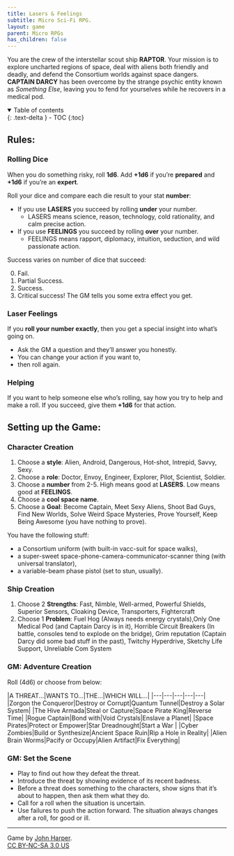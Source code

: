 ```yaml
---
title: Lasers & Feelings
subtitle: Micro Sci-Fi RPG.
layout: game
parent: Micro RPGs
has_children: false
---
```


You are the crew of the interstellar scout ship **RAPTOR**. Your mission is to explore
uncharted regions of space, deal with aliens both friendly and deadly, and defend the Consortium
worlds against space dangers. **CAPTAIN DARCY** has been overcome by the strange psychic entity
known as *Something Else*, leaving you to fend for yourselves while he recovers in a medical pod.

<details open markdown="block">
  <summary>
    Table of contents
  </summary>
  {: .text-delta }
- TOC
{:toc}
</details>

## Rules:

### Rolling Dice

When you do something risky, roll **1d6**. Add **+1d6** if you’re
**prepared** and **+1d6** if you’re an **expert**.

Roll your dice and compare each die result to your
stat **number**:
- If you use **LASERS** you succeed by rolling **under** your number.
    - LASERS means science, reason, technology, cold rationality, and calm precise action.
- If you use **FEELINGS** you succeed by rolling **over** your number. 
  - FEELINGS means rapport, diplomacy, intuition, seduction, and wild passionate action.

Success varies on number of dice that succeed: 

<ol start="0">
    <li>Fail.</li>
    <li>Partial Success.</li>
    <li>Success.</li>
    <li>Critical success! The GM tells you some extra effect you get.</li>
</ol>

### Laser Feelings
If you **roll your number exactly**, then you get a special insight
into what’s going on. 
- Ask the GM a question and they’ll answer you honestly. 
- You can change your action if you want to, 
- then roll again.

### Helping

If you want to help someone else who’s rolling,
say how you try to help and make a roll. 
If you succeed, give them **+1d6** for that action.






## Setting up the Game:

### Character Creation

1. Choose a **style**: Alien, Android, Dangerous, Hot-shot, Intrepid, Savvy, Sexy.
2. Choose a **role**: Doctor, Envoy, Engineer, Explorer, Pilot, Scientist, Soldier.
3. Choose a **number** from 2-5. High means good at **LASERS**. Low means good at **FEELINGS**.
4. Choose a **cool space name**.
5. Choose a **Goal**: Become Captain, Meet Sexy Aliens, Shoot Bad Guys, Find New Worlds, Solve Weird Space Mysteries, Prove Yourself, Keep Being Awesome (you have nothing to prove).

You have the following stuff:

- a Consortium uniform (with built-in vacc-suit
for space walks), 
- a super-sweet space-phone-camera-communicator-scanner thing (with universal translator),
- a variable-beam phase pistol (set to stun, usually).

### Ship Creation

1. Choose 2 **Strengths**: Fast, Nimble, Well-armed, Powerful Shields, Superior Sensors, Cloaking Device, Transporters, Fightercraft
2. Choose 1 **Problem**: Fuel Hog (Always needs energy crystals),Only One Medical Pod (and Captain Darcy is in it), Horrible Circuit Breakers (In battle, consoles tend to explode on the bridge), Grim reputation (Captain Darcy did some bad stuff in the past), Twitchy Hyperdrive, Sketchy Life Support, Unreliable Com System

### GM: Adventure Creation

Roll (4d6) or choose from below:

|A THREAT...|WANTS TO...|THE...|WHICH WILL...|
|---|---|---|---|---|
|Zorgon the Conqueror|Destroy or Corrupt|Quantum Tunnel|Destroy a Solar System|
|The Hive Armada|Steal or Capture|Space Pirate King|Reverse Time|
|Rogue Captain|Bond with|Void Crystals|Enslave a Planet|
|Space Pirates|Protect or Empower|Star Dreadnought|Start a War |
|Cyber Zombies|Build or Synthesize|Ancient Space Ruin|Rip a Hole in Reality|
|Alien Brain Worms|Pacify or Occupy|Alien Artifact|Fix Everything|


### GM: Set the Scene

- Play to find out how they defeat the threat. 
- Introduce the threat by showing evidence of its recent badness. 
- Before a threat does something to the characters, show signs that it’s about to happen, then ask them what they do.
- Call for a roll when the situation is uncertain. 
- Use failures to push the action forward. The situation always changes after a roll, for good or ill.



<!--<table>
  <thead>
    <tr>
      <th colspan="2">A THREAT…</th>
    </tr>
  </thead>
  <tbody>
    <tr>
      <td>1. Zorgon the Conqueror</td>
      <td>4. Space Pirates</td>
    </tr>
    <tr>
      <td>2. Zorgon the Conqueror</td>
      <td>5. Space Pirates</td>
    </tr>
    <tr>
      <td>3. Zorgon the Conqueror</td>
      <td>6. Space Pirates</td>
    </tr>
  </tbody>
</table>

<table>
  <thead>
    <tr>
      <th colspan="2">A THREAT…</th>
    </tr>
  </thead>
  <tbody>
    <tr>
      <td>1. Zorgon the Conqueror</td>
      <td>4. Space Pirates</td>
    </tr>
    <tr>
      <td>2. Zorgon the Conqueror</td>
      <td>5. Space Pirates</td>
    </tr>
    <tr>
      <td>3. Zorgon the Conqueror</td>
      <td>6. Space Pirates</td>
    </tr>
  </tbody>
</table>

<table>
  <thead>
    <tr>
      <th colspan="2">A THREAT…</th>
    </tr>
  </thead>
  <tbody>
    <tr>
      <td>1. Zorgon the Conqueror</td>
      <td>4. Space Pirates</td>
    </tr>
    <tr>
      <td>2. Zorgon the Conqueror</td>
      <td>5. Space Pirates</td>
    </tr>
    <tr>
      <td>3. Zorgon the Conqueror</td>
      <td>6. Space Pirates</td>
    </tr>
  </tbody>
</table>


<table>
  <thead>
    <tr>
      <th colspan="2">A THREAT…</th>
    </tr>
  </thead>
  <tbody>
    <tr>
      <td>1. Zorgon the Conqueror</td>
      <td>4. Space Pirates</td>
    </tr>
    <tr>
      <td>2. Zorgon the Conqueror</td>
      <td>5. Space Pirates</td>
    </tr>
    <tr>
      <td>3. Zorgon the Conqueror</td>
      <td>6. Space Pirates</td>
    </tr>
  </tbody>
  <thead>
    <tr>
      <th colspan="2">A THREAT…</th>
    </tr>
  </thead>
  <tbody>
    <tr>
      <td>1. Zorgon the Conqueror</td>
      <td>4. Space Pirates</td>
    </tr>
    <tr>
      <td>2. Zorgon the Conqueror</td>
      <td>5. Space Pirates</td>
    </tr>
    <tr>
      <td>3. Zorgon the Conqueror</td>
      <td>6. Space Pirates</td>
    </tr>
  </tbody>
  <thead>
    <tr>
      <th colspan="2">A THREAT…</th>
    </tr>
  </thead>
  <tbody>
    <tr>
      <td>1. Zorgon the Conqueror</td>
      <td>4. Space Pirates</td>
    </tr>
    <tr>
      <td>2. Zorgon the Conqueror</td>
      <td>5. Space Pirates</td>
    </tr>
    <tr>
      <td>3. Zorgon the Conqueror</td>
      <td>6. Space Pirates</td>
    </tr>
  </tbody>
</table>

<table>
  <thead>
    <tr>
      <th colspan="4">A THREAT…</th>
    </tr>
  </thead>
  <tbody>
    <tr>
      <td>1. Zorgon the Conqueror</td>
      <td>4. Space Pirates</td>
      <td>Quantum Tunnel</td>
      <td>Destroy a Solar System</td>
    </tr>
  </tbody>
  <thead>
    <tr>
      <th colspan="4">WANTS TO…</th>
    </tr>
  </thead>
  <tbody>
    <tr>
      <td>The Hive Armada</td>
      <td>Steal or Capture</td>
      <td>Space Pirate King</td>
      <td>Reverse Time</td>
    </tr>
    <tr>
      <td>Rogue Captain</td>
      <td>Bond with</td>
      <td>Void Crystals</td>
      <td>Enslave a Planet</td>
    </tr>
    <tr>
      <td>Space Pirates</td>
      <td>Protect or Empower</td>
      <td>Star Dreadnought</td>
      <td>Start a War</td>
    </tr>
    <tr>
      <td>Cyber Zombies</td>
      <td>Build or Synthesize</td>
      <td>Ancient Space Ruin</td>
      <td>Rip a Hole in Reality</td>
    </tr>
    <tr>
      <td>Alien Brain Worms</td>
      <td>Pacify or Occupy</td>
      <td>Alien Artifact</td>
      <td>Fix Everything</td>
    </tr>
  </tbody>
</table>-->

<!--**A THREAT...**

1. Zorgon the Conqueror
2. The Hive Armada
3. Rogue Captain
4. Space Pirates
5. Cyber Zombies
6. Alien Brain Worms 

**WANTS TO...**

1. Destroy or Corrupt
2. Steal or Capture
3. Bond with
4. Protect or Empower
5. Build or Synthesize
6. Pacify or Occupy

**THE...**

1. Space Pirate King
2. Void Crystals
3. Star Dreadnought
4. Quantum Tunnel
5. Ancient Space Ruin
6. Alien Artifact

**WHICH WILL...**

1. Destroy a Solar System
2. Reverse Time
3. Enslave a Planet
4. Start a War 
5. Rip a Hole in Reality
6. Fix Everything-->

---

Game by [John Harper](http://www.onesevendesign.com/laserfeelings/).  
[CC BY-NC-SA 3.0 US](https://creativecommons.org/licenses/by-nc-sa/3.0/us/)
